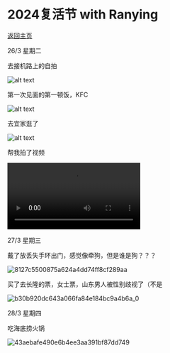 <style>@import url(/assets/main.css)</style>

# 2024复活节 with Ranying

[返回主页](README.md)

26/3 星期二 

去接机路上的自拍

![alt text](/assets/b9423967fc8c5c790596f83916b3c39d_720.png)

第一次见面的第一顿饭，KFC

![alt text](/assets/341e8495f3803e9d7d3f18f114e4d757.png)

去宜家逛了

![alt text](/assets/2c5cb5b15627f49fe3df3e6c3d9d1fef_720.png)

帮我拍了视频

![e0e2ea3463554524481a4fece03420ce](/assets/e0e2ea3463554524481a4fece03420ce_8qmkp6a0g.mp4)

27/3 星期三

戴了放丢失手环出门，感觉像牵狗，但是谁是狗？？？

![8127c5500875a624a4dd74ff8cf289aa](/assets/8127c5500875a624a4dd74ff8cf289aa.png)

买了去长隆的票，女士票，山东男人被性别歧视了（不是

![b30b920dc643a066fa84e184bc9a4b6a_0](/assets/b30b920dc643a066fa84e184bc9a4b6a_0_pho8tnznh.png)

28/3 星期四

吃海底捞火锅

![43aebafe490e6b4ee3aa391bf87dd749](/assets/43aebafe490e6b4ee3aa391bf87dd749.png)






